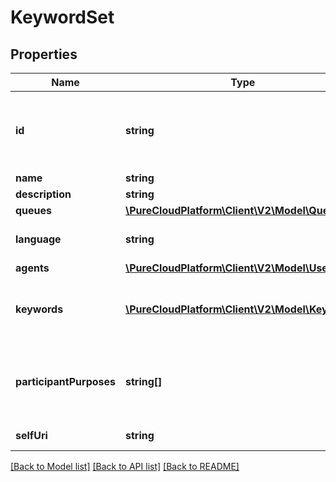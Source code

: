 # KeywordSet

## Properties
Name | Type | Description | Notes
------------ | ------------- | ------------- | -------------
**id** | **string** | The globally unique identifier for the object. | [optional] 
**name** | **string** |  | [optional] 
**description** | **string** |  | [optional] 
**queues** | [**\PureCloudPlatform\Client\V2\Model\Queue[]**](Queue.md) |  | [optional] 
**language** | **string** | Language code, such as &#39;en-US&#39; | 
**agents** | [**\PureCloudPlatform\Client\V2\Model\User[]**](User.md) |  | [optional] 
**keywords** | [**\PureCloudPlatform\Client\V2\Model\Keyword[]**](Keyword.md) | The list of keywords to be used for keyword spotting. | 
**participantPurposes** | **string[]** | The types of participants to use keyword spotting on. | 
**selfUri** | **string** | The URI for this object | [optional] 

[[Back to Model list]](../README.md#documentation-for-models) [[Back to API list]](../README.md#documentation-for-api-endpoints) [[Back to README]](../README.md)


